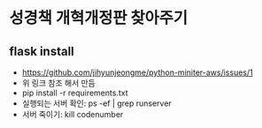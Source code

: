 # 성경책 개혁개정판 찾아주기


## flask install
* https://github.com/jihyunjeongme/python-miniter-aws/issues/1
* 위 링크 참조 해서 만듬
* pip install -r requirements.txt
* 실행되는 서버 확인: ps -ef | grep runserver
* 서버 죽이기: kill codenumber



 